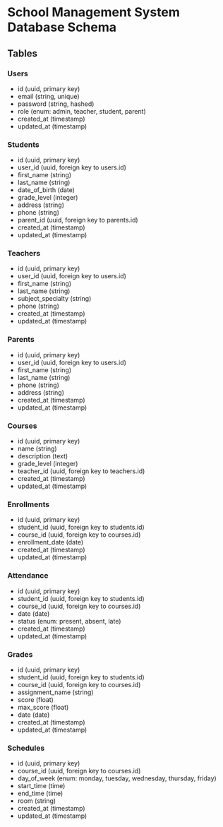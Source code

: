 # School Management System Database Schema

## Tables

### Users
- id (uuid, primary key)
- email (string, unique)
- password (string, hashed)
- role (enum: admin, teacher, student, parent)
- created_at (timestamp)
- updated_at (timestamp)

### Students
- id (uuid, primary key)
- user_id (uuid, foreign key to users.id)
- first_name (string)
- last_name (string)
- date_of_birth (date)
- grade_level (integer)
- address (string)
- phone (string)
- parent_id (uuid, foreign key to parents.id)
- created_at (timestamp)
- updated_at (timestamp)

### Teachers
- id (uuid, primary key)
- user_id (uuid, foreign key to users.id)
- first_name (string)
- last_name (string)
- subject_specialty (string)
- phone (string)
- created_at (timestamp)
- updated_at (timestamp)

### Parents
- id (uuid, primary key)
- user_id (uuid, foreign key to users.id)
- first_name (string)
- last_name (string)
- phone (string)
- address (string)
- created_at (timestamp)
- updated_at (timestamp)

### Courses
- id (uuid, primary key)
- name (string)
- description (text)
- grade_level (integer)
- teacher_id (uuid, foreign key to teachers.id)
- created_at (timestamp)
- updated_at (timestamp)

### Enrollments
- id (uuid, primary key)
- student_id (uuid, foreign key to students.id)
- course_id (uuid, foreign key to courses.id)
- enrollment_date (date)
- created_at (timestamp)
- updated_at (timestamp)

### Attendance
- id (uuid, primary key)
- student_id (uuid, foreign key to students.id)
- course_id (uuid, foreign key to courses.id)
- date (date)
- status (enum: present, absent, late)
- created_at (timestamp)
- updated_at (timestamp)

### Grades
- id (uuid, primary key)
- student_id (uuid, foreign key to students.id)
- course_id (uuid, foreign key to courses.id)
- assignment_name (string)
- score (float)
- max_score (float)
- date (date)
- created_at (timestamp)
- updated_at (timestamp)

### Schedules
- id (uuid, primary key)
- course_id (uuid, foreign key to courses.id)
- day_of_week (enum: monday, tuesday, wednesday, thursday, friday)
- start_time (time)
- end_time (time)
- room (string)
- created_at (timestamp)
- updated_at (timestamp)
